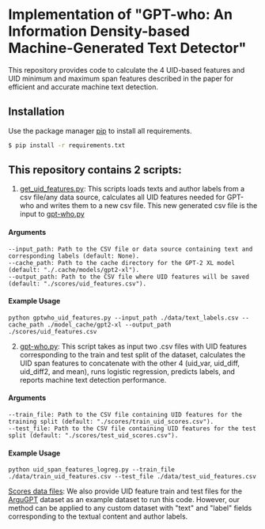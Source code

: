 # Implementation of "GPT-who: An Information Density-based Machine-Generated Text Detector"


This repository provides code to calculate the 4 UID-based features and UID minimum and maximum span features described in the paper for efficient and accurate machine text detection.

## Installation

Use the package manager [pip](https://pypi.org/project/pip/) to install all requirements.

```bash
$ pip install -r requirements.txt
```

## This repository contains 2 scripts:
1. [get_uid_features.py](https://github.com/saranya-ven/gpt-who/blob/main/get_uid_features.py): This scripts loads texts and author labels from a csv file/any data source, calculates all UID features needed for GPT-who and writes them to a new csv file. This new generated csv file is the input to [gpt-who.py](https://github.com/saranya-ven/gpt-who/blob/main/gpt-who.py) 

#### Arguments
```
--input_path: Path to the CSV file or data source containing text and corresponding labels (default: None).
--cache_path: Path to the cache directory for the GPT-2 XL model (default: "./.cache/models/gpt2-xl").
--output_path: Path to the CSV file where UID features will be saved (default: "./scores/uid_features.csv").
```

#### Example Usage 
```
python gptwho_uid_features.py --input_path ./data/text_labels.csv --cache_path ./model_cache/gpt2-xl --output_path ./scores/uid_features.csv
```

2. [gpt-who.py](https://github.com/saranya-ven/gpt-who/blob/main/gpt-who.py): This script takes as input two .csv files with UID features corresponding to the train and test split of the dataset, calculates the UID span features to concatenate with the other 4 (uid_var, uid_diff, uid_diff2, and mean), runs logistic regression, predicts labels, and reports machine text detection performance.

#### Arguments
```
--train_file: Path to the CSV file containing UID features for the training split (default: "./scores/train_uid_scores.csv").
--test_file: Path to the CSV file containing UID features for the test split (default: "./scores/test_uid_scores.csv").
```
#### Example Usage

```
python uid_span_features_logreg.py --train_file ./data/train_uid_features.csv --test_file ./data/test_uid_features.csv
```

[Scores data files](https://github.com/saranya-ven/gpt-who/tree/main/scores): We also provide UID feature train and test files for the [ArguGPT](https://arxiv.org/pdf/2304.07666.pdf) dataset as an example dataset to run this code. However, our method can be applied to any custom dataset with "text" and "label" fields corresponding to the textual content and author labels.
